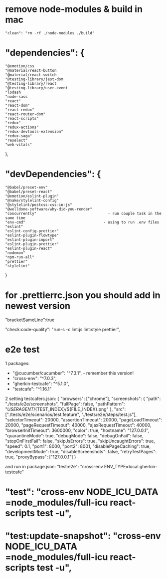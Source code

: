   # remove node-modules & build in mac
  `"clean": "rm -rf ./node-modules ./build"`

 # "dependencies": {
    "@emotion/css
    "@material/react-button
    "@material/react-switch
    "@testing-library/jest-dom
    "@testing-library/react
    "@testing-library/user-event
    "lodash
    "node-sass
    "react"
    "react-dom"
    "react-redux"
    "react-router-dom"
    "react-scripts"
    "redux"
    "redux-actions"
    "redux-devtools-extension"
    "redux-saga"
    "reselect"
    "web-vitals"
  },
# "devDependencies": {
    "@babel/preset-env"
    "@babel/preset-react"
    "@emotion/eslint-plugin"
    "@nake/stylelint-config"
    "@stylelint/postcss-css-in-js"
    "@welldone-software/why-did-you-render"
    "concurrently"                                - run couple task in the same time
    "env-cmd"                                   - using to run .env files
    "eslint"
    "eslint-config-prettier"
    "eslint-plugin-flowtype"
    "eslint-plugin-import"
    "eslint-plugin-prettier"
    "eslint-plugin-react"
    "nodemon"
    "npm-run-all"
    "prettier"
    "stylelint"
  }

  # for .prettierrc.json you should add in newest version
  "bracketSameLine":true

  "check:code-quality": "run-s -c lint:js lint:style prettier",


  # e2e test

  1 packages:

  - "@cucumber/cucumber": "^7.3.1", - remember this version!
  - "cross-env": "^7.0.3",
  - "gherkin-testcafe": "^5.1.0",
  - "testcafe": "^1.16.1"


  2 setting testcaferc.json:
 {
  "browsers": ["chrome"],
  "screenshots": {
    "path": "./tests/e2e/screenshots",
    "fullPage": false,
    "pathPattern": "${USERAGENT}/${TEST_INDEX}/${FILE_INDEX}.png"
  },
  "src": ["./tests/e2e/scenarios/test.feature", "./tests/e2e/steps/test.js"],
  "selectorTimeout": 20000,
  "assertionTimeout": 20000,
  "pageLoadTimeout": 20000,
  "pageRequestTimeout": 40000,
  "ajaxRequestTimeout": 40000,
  "browserInitTimeout": 3600000,
  "color": true,
  "hostname": "127.0.0.1",
  "quarantineMode": true,
  "debugMode": false,
  "debugOnFail": false,
  "stopOnFirstFail": false,
  "skipJsErrors": true,
  "skipUncaughtErrors": true,
  "speed": 0.1,
  "port1": 8000,
  "port2": 8001,
  "disablePageCaching": true,
  "developmentMode": true,
  "disableScreenshots": false,
  "retryTestPages": true,
  "proxyBypass": ["127.0.0.1"]
}

  and run in package.json:
      "test:e2e": "cross-env ENV_TYPE=local gherkin-testcafe"



  # "test": "cross-env NODE_ICU_DATA =node_modules/full-icu react-scripts test -u",
  # "test:update-snapshot": "cross-env NODE_ICU_DATA =node_modules/full-icu react-scripts test -u",     
